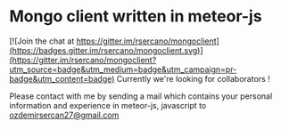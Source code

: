 # Mongo client written in meteor-js

[![Join the chat at https://gitter.im/rsercano/mongoclient](https://badges.gitter.im/rsercano/mongoclient.svg)](https://gitter.im/rsercano/mongoclient?utm_source=badge&utm_medium=badge&utm_campaign=pr-badge&utm_content=badge)
Currently we're looking for collaborators !

Please contact with me by sending a mail which contains your personal information and experience in meteor-js, javascript
to ozdemirsercan27@gmail.com 
